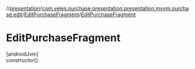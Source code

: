 //[presentation](../../../index.md)/[com.veles.purchase.presentation.presentation.mvvm.purchase.edit](../index.md)/[EditPurchaseFragment](index.md)/[EditPurchaseFragment](-edit-purchase-fragment.md)

# EditPurchaseFragment

[androidJvm]\
constructor()
